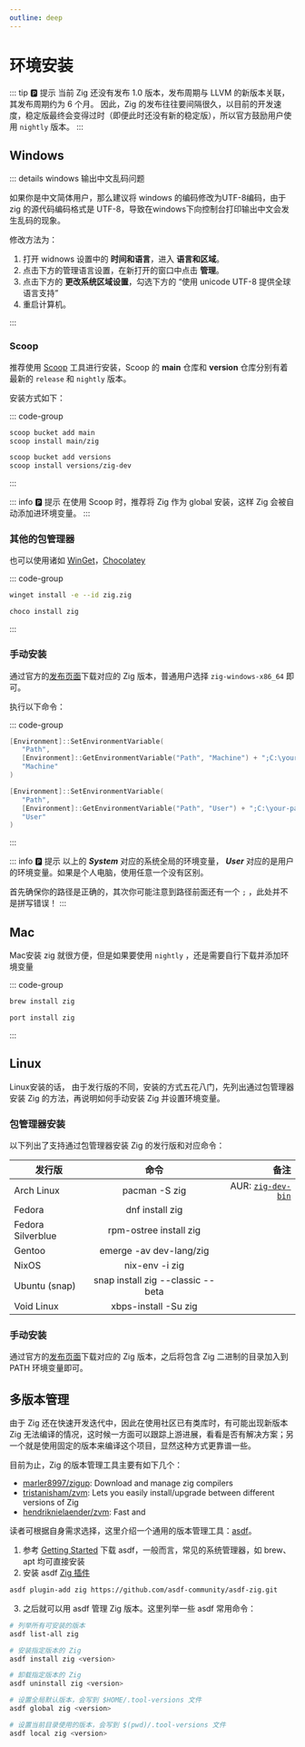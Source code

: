 ```yaml
---
outline: deep
---
```


# 环境安装

::: tip 🅿️ 提示
当前 Zig 还没有发布 1.0 版本，发布周期与 LLVM 的新版本关联，其发布周期约为 6 个月。
因此，Zig 的发布往往要间隔很久，以目前的开发速度，稳定版最终会变得过时（即便此时还没有新的稳定版），所以官方鼓励用户使用 `nightly` 版本。
:::

## Windows

::: details windows 输出中文乱码问题

如果你是中文简体用户，那么建议将 windows 的编码修改为UTF-8编码，由于 zig 的源代码编码格式是 UTF-8，导致在windows下向控制台打印输出中文会发生乱码的现象。

修改方法为：

1. 打开 widnows 设置中的 **时间和语言**，进入 **语言和区域**。
2. 点击下方的管理语言设置，在新打开的窗口中点击 **管理**。
3. 点击下方的 **更改系统区域设置**，勾选下方的 “使用 unicode UTF-8 提供全球语言支持”
4. 重启计算机。

:::

### Scoop

推荐使用 [Scoop](https://scoop.sh/#/) 工具进行安装，Scoop 的 **main** 仓库和 **version** 仓库分别有着最新的 `release` 和 `nightly` 版本。

安装方式如下：

::: code-group

```sh [Release]
scoop bucket add main
scoop install main/zig
```

```sh [Nightly]
scoop bucket add versions
scoop install versions/zig-dev
```

:::

::: info 🅿️ 提示
在使用 Scoop 时，推荐将 Zig 作为 global 安装，这样 Zig 会被自动添加进环境变量。
:::

### 其他的包管理器

也可以使用诸如 [WinGet](https://github.com/microsoft/winget-cli)，[Chocolatey](https://chocolatey.org/)

::: code-group

```sh [WinGet]
winget install -e --id zig.zig
```

```sh [Chocolatey]
choco install zig
```

:::

### 手动安装

通过官方的[发布页面](https://ziglang.org/zh/download/)下载对应的 Zig 版本，普通用户选择 `zig-windows-x86_64` 即可。

执行以下命令：

::: code-group

```powershell [System]
[Environment]::SetEnvironmentVariable(
   "Path",
   [Environment]::GetEnvironmentVariable("Path", "Machine") + ";C:\your-path\zig-windows-x86_64-your-version",
   "Machine"
)
```

```powershell [User]
[Environment]::SetEnvironmentVariable(
   "Path",
   [Environment]::GetEnvironmentVariable("Path", "User") + ";C:\your-path\zig-windows-x86_64-your-version",
   "User"
)
```

:::

::: info 🅿️ 提示
以上的 **_System_** 对应的系统全局的环境变量， **_User_** 对应的是用户的环境变量。如果是个人电脑，使用任意一个没有区别。

首先确保你的路径是正确的，其次你可能注意到路径前面还有一个 `;` ，此处并不是拼写错误！
:::

## Mac

Mac安装 zig 就很方便，但是如果要使用 `nightly` ，还是需要自行下载并添加环境变量

::: code-group

```sh [Homebrew]
brew install zig
```

```sh [MacPorts]
port install zig
```

:::

## Linux

Linux安装的话， 由于发行版的不同，安装的方式五花八门，先列出通过包管理器安装 Zig 的方法，再说明如何手动安装 Zig 并设置环境变量。

### 包管理器安装

以下列出了支持通过包管理器安装 Zig 的发行版和对应命令：

| 发行版            |               命令                |                                                                 备注 |
| ----------------- | :-------------------------------: | -------------------------------------------------------------------: |
| Arch Linux        |           pacman -S zig           | AUR: [`zig-dev-bin`](https://aur.archlinux.org/packages/zig-dev-bin) |
| Fedora            |          dnf install zig          |                                                                      |
| Fedora Silverblue |      rpm-ostree install zig       |                                                                      |
| Gentoo            |      emerge -av dev-lang/zig      |                                                                      |
| NixOS             |          nix-env -i zig           |                                                                      |
| Ubuntu (snap)     | snap install zig --classic --beta |                                                                      |
| Void Linux        |       xbps-install -Su zig        |                                                                      |

### 手动安装

通过官方的[发布页面](https://ziglang.org/zh/download/)下载对应的 Zig 版本，之后将包含 Zig 二进制的目录加入到 PATH 环境变量即可。

## 多版本管理

由于 Zig 还在快速开发迭代中，因此在使用社区已有类库时，有可能出现新版本 Zig 无法编译的情况，这时候一方面可以跟踪上游进展，看看是否有解决方案；另一个就是使用固定的版本来编译这个项目，显然这种方式更靠谱一些。

目前为止，Zig 的版本管理工具主要有如下几个：

- [marler8997/zigup](https://github.com/marler8997/zigup): Download and manage zig compilers
- [tristanisham/zvm](https://github.com/tristanisham/zvm): Lets you easily install/upgrade between different versions of Zig
- [hendriknielaender/zvm](https://github.com/hendriknielaender/zvm): Fast and

读者可根据自身需求选择，这里介绍一个通用的版本管理工具：[asdf](https://asdf-vm.com/)。

1. 参考 [Getting Started](https://asdf-vm.com/guide/getting-started.html) 下载 asdf，一般而言，常见的系统管理器，如 brew、apt 均可直接安装
2. 安装 asdf [Zig 插件](https://github.com/asdf-community/asdf-zig)

```bash
asdf plugin-add zig https://github.com/asdf-community/asdf-zig.git
```

3. 之后就可以用 asdf 管理 Zig 版本。这里列举一些 asdf 常用命令：

```bash
# 列举所有可安装的版本
asdf list-all zig

# 安装指定版本的 Zig
asdf install zig <version>

# 卸载指定版本的 Zig
asdf uninstall zig <version>

# 设置全局默认版本，会写到 $HOME/.tool-versions 文件
asdf global zig <version>

# 设置当前目录使用的版本，会写到 $(pwd)/.tool-versions 文件
asdf local zig <version>
```
